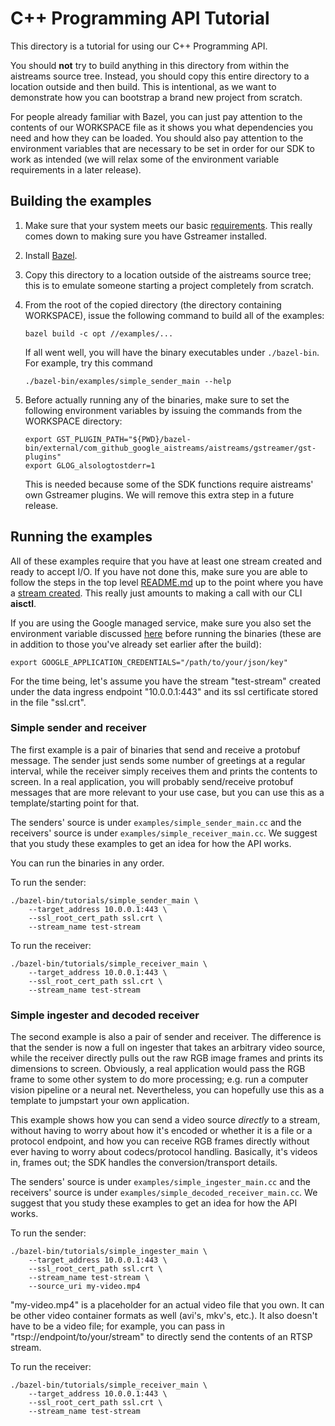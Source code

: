 # C++ Programming API Tutorial

This directory is a tutorial for using our C++ Programming API.

You should **not** try to build anything in this directory from within the
aistreams source tree. Instead, you should copy this entire directory to a
location outside and then build. This is intentional, as we want to demonstrate
how you can bootstrap a brand new project from scratch.

For people already familiar with Bazel, you can just pay attention to the
contents of our WORKSPACE file as it shows you what dependencies you need and
how they can be loaded. You should also pay attention to the environment
variables that are necessary to be set in order for our SDK to work as intended
(we will relax some of the environment variable requirements in a later
release).

## Building the examples

1.  Make sure that your system meets our basic
    [requirements](https://github.com/google/aistreams#sdk-system-requirements).
    This really comes down to making sure you have Gstreamer installed.

2.  Install
    [Bazel](https://docs.bazel.build/versions/3.5.0/install-ubuntu.html).

3.  Copy this directory to a location outside of the aistreams source tree; this
    is to emulate someone starting a project completely from scratch.

4.  From the root of the copied directory (the directory containing WORKSPACE),
    issue the following command to build all of the examples:

    ```shell
    bazel build -c opt //examples/...
    ```

    If all went well, you will have the binary executables under `./bazel-bin`.
    For example, try this command

    ```shell
    ./bazel-bin/examples/simple_sender_main --help
    ```

5.  Before actually running any of the binaries, make sure to set the following
    environment variables by issuing the commands from the WORKSPACE directory:

    ```shell
    export GST_PLUGIN_PATH="${PWD}/bazel-bin/external/com_github_google_aistreams/aistreams/gstreamer/gst-plugins"
    export GLOG_alsologtostderr=1
    ```

    This is needed because some of the SDK functions require aistreams' own
    Gstreamer plugins. We will remove this extra step in a future release.

## Running the examples

All of these examples require that you have at least one stream created and
ready to accept I/O. If you have not done this, make sure you are able to follow
the steps in the top level
[README.md](https://github.com/google/aistreams#google-ai-streams-sdk) up to the
point where you have a
[stream created](https://github.com/google/aistreams#creating-a-stream). This
really just amounts to making a call with our CLI **aisctl**.

If you are using the Google managed service, make sure you also set the
environment variable discussed
[here](https://github.com/google/aistreams#enabling-the-google-managed-ai-streams)
before running the binaries (these are in addition to those you've already set
earlier after the build):

```shell
export GOOGLE_APPLICATION_CREDENTIALS="/path/to/your/json/key"
```

For the time being, let's assume you have the stream "test-stream" created under
the data ingress endpoint "10.0.0.1:443" and its ssl certificate stored in the
file "ssl.crt".

### Simple sender and receiver

The first example is a pair of binaries that send and receive a protobuf
message. The sender just sends some number of greetings at a regular interval,
while the receiver simply receives them and prints the contents to screen. In a
real application, you will probably send/receive protobuf messages that are more
relevant to your use case, but you can use this as a template/starting point for
that.

The senders' source is under `examples/simple_sender_main.cc` and the receivers'
source is under `examples/simple_receiver_main.cc`. We suggest that you study
these examples to get an idea for how the API works.

You can run the binaries in any order.

To run the sender:

```shell
./bazel-bin/tutorials/simple_sender_main \
    --target_address 10.0.0.1:443 \
    --ssl_root_cert_path ssl.crt \
    --stream_name test-stream
```

To run the receiver:

```shell
./bazel-bin/tutorials/simple_receiver_main \
    --target_address 10.0.0.1:443 \
    --ssl_root_cert_path ssl.crt \
    --stream_name test-stream
```

### Simple ingester and decoded receiver

The second example is also a pair of sender and receiver. The difference is that
the sender is now a full on ingester that takes an arbitrary video source, while
the receiver directly pulls out the raw RGB image frames and prints its
dimensions to screen. Obviously, a real application would pass the RGB frame to
some other system to do more processing; e.g. run a computer vision pipeline or
a neural net. Nevertheless, you can hopefully use this as a template to
jumpstart your own application.

This example shows how you can send a video source *directly* to a stream,
without having to worry about how it's encoded or whether it is a file or a
protocol endpoint, and how you can receive RGB frames directly without ever
having to worry about codecs/protocol handling. Basically, it's videos in,
frames out; the SDK handles the conversion/transport details.

The senders' source is under `examples/simple_ingester_main.cc` and the
receivers' source is under `examples/simple_decoded_receiver_main.cc`. We
suggest that you study these examples to get an idea for how the API works.

To run the sender:

```shell
./bazel-bin/tutorials/simple_ingester_main \
    --target_address 10.0.0.1:443 \
    --ssl_root_cert_path ssl.crt \
    --stream_name test-stream \
    --source_uri my-video.mp4
```

"my-video.mp4" is a placeholder for an actual video file that you own. It can be
other video container formats as well (avi's, mkv's, etc.). It also doesn't have
to be a video file; for example, you can pass in
"rtsp://endpoint/to/your/stream" to directly send the contents of an RTSP
stream.

To run the receiver:

```shell
./bazel-bin/tutorials/simple_receiver_main \
    --target_address 10.0.0.1:443 \
    --ssl_root_cert_path ssl.crt \
    --stream_name test-stream
```
